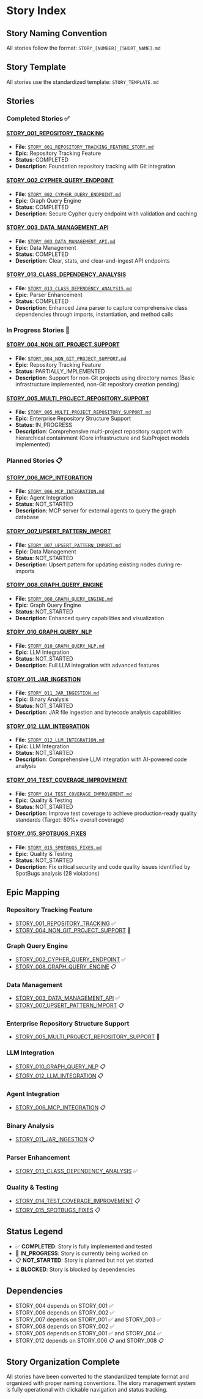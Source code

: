 # Story Index

## Story Naming Convention

All stories follow the format: `STORY_[NUMBER]_[SHORT_NAME].md`

## Story Template

All stories use the standardized template: `STORY_TEMPLATE.md`

## Stories

### Completed Stories ✅

#### [STORY_001_REPOSITORY_TRACKING](./STORY_001_REPOSITORY_TRACKING_FEATURE_STORY.md)

- **File**: [`STORY_001_REPOSITORY_TRACKING_FEATURE_STORY.md`](./STORY_001_REPOSITORY_TRACKING_FEATURE_STORY.md)
- **Epic**: Repository Tracking Feature
- **Status**: COMPLETED
- **Description**: Foundation repository tracking with Git integration

#### [STORY_002_CYPHER_QUERY_ENDPOINT](./STORY_002_CYPHER_QUERY_ENDPOINT.md)

- **File**: [`STORY_002_CYPHER_QUERY_ENDPOINT.md`](./STORY_002_CYPHER_QUERY_ENDPOINT.md)
- **Epic**: Graph Query Engine
- **Status**: COMPLETED
- **Description**: Secure Cypher query endpoint with validation and caching

#### [STORY_003_DATA_MANAGEMENT_API](./STORY_003_DATA_MANAGEMENT_API.md)

- **File**: [`STORY_003_DATA_MANAGEMENT_API.md`](./STORY_003_DATA_MANAGEMENT_API.md)
- **Epic**: Data Management
- **Status**: COMPLETED
- **Description**: Clear, stats, and clear-and-ingest API endpoints

#### [STORY_013_CLASS_DEPENDENCY_ANALYSIS](./STORY_013_CLASS_DEPENDENCY_ANALYSIS.md)

- **File**: [`STORY_013_CLASS_DEPENDENCY_ANALYSIS.md`](./STORY_013_CLASS_DEPENDENCY_ANALYSIS.md)
- **Epic**: Parser Enhancement
- **Status**: COMPLETED
- **Description**: Enhanced Java parser to capture comprehensive class dependencies through imports, instantiation, and method calls

### In Progress Stories 🔄

#### [STORY_004_NON_GIT_PROJECT_SUPPORT](./STORY_004_NON_GIT_PROJECT_SUPPORT.md)

- **File**: [`STORY_004_NON_GIT_PROJECT_SUPPORT.md`](./STORY_004_NON_GIT_PROJECT_SUPPORT.md)
- **Epic**: Repository Tracking Feature
- **Status**: PARTIALLY_IMPLEMENTED
- **Description**: Support for non-Git projects using directory names (Basic infrastructure implemented, non-Git repository creation pending)

#### [STORY_005_MULTI_PROJECT_REPOSITORY_SUPPORT](./STORY_005_MULTI_PROJECT_REPOSITORY_SUPPORT.md)

- **File**: [`STORY_005_MULTI_PROJECT_REPOSITORY_SUPPORT.md`](./STORY_005_MULTI_PROJECT_REPOSITORY_SUPPORT.md)
- **Epic**: Enterprise Repository Structure Support
- **Status**: IN_PROGRESS
- **Description**: Comprehensive multi-project repository support with hierarchical containment (Core infrastructure and SubProject models implemented)

### Planned Stories 📋

#### [STORY_006_MCP_INTEGRATION](./STORY_006_MCP_INTEGRATION.md)

- **File**: [`STORY_006_MCP_INTEGRATION.md`](./STORY_006_MCP_INTEGRATION.md)
- **Epic**: Agent Integration
- **Status**: NOT_STARTED
- **Description**: MCP server for external agents to query the graph database

#### [STORY_007_UPSERT_PATTERN_IMPORT](./STORY_007_UPSERT_PATTERN_IMPORT.md)

- **File**: [`STORY_007_UPSERT_PATTERN_IMPORT.md`](./STORY_007_UPSERT_PATTERN_IMPORT.md)
- **Epic**: Data Management
- **Status**: NOT_STARTED
- **Description**: Upsert pattern for updating existing nodes during re-imports

#### [STORY_008_GRAPH_QUERY_ENGINE](./STORY_008_GRAPH_QUERY_ENGINE.md)

- **File**: [`STORY_008_GRAPH_QUERY_ENGINE.md`](./STORY_008_GRAPH_QUERY_ENGINE.md)
- **Epic**: Graph Query Engine
- **Status**: NOT_STARTED
- **Description**: Enhanced query capabilities and visualization

#### [STORY_010_GRAPH_QUERY_NLP](./STORY_010_GRAPH_QUERY_NLP.md)

- **File**: [`STORY_010_GRAPH_QUERY_NLP.md`](./STORY_010_GRAPH_QUERY_NLP.md)
- **Epic**: LLM Integration
- **Status**: NOT_STARTED
- **Description**: Full LLM integration with advanced features

#### [STORY_011_JAR_INGESTION](./STORY_011_JAR_INGESTION.md)

- **File**: [`STORY_011_JAR_INGESTION.md`](./STORY_011_JAR_INGESTION.md)
- **Epic**: Binary Analysis
- **Status**: NOT_STARTED
- **Description**: JAR file ingestion and bytecode analysis capabilities

#### [STORY_012_LLM_INTEGRATION](./STORY_012_LLM_INTEGRATION.md)

- **File**: [`STORY_012_LLM_INTEGRATION.md`](./STORY_012_LLM_INTEGRATION.md)
- **Epic**: LLM Integration
- **Status**: NOT_STARTED
- **Description**: Comprehensive LLM integration with AI-powered code analysis

#### [STORY_014_TEST_COVERAGE_IMPROVEMENT](./STORY_014_TEST_COVERAGE_IMPROVEMENT.md)

- **File**: [`STORY_014_TEST_COVERAGE_IMPROVEMENT.md`](./STORY_014_TEST_COVERAGE_IMPROVEMENT.md)
- **Epic**: Quality & Testing
- **Status**: NOT_STARTED
- **Description**: Improve test coverage to achieve production-ready quality standards (Target: 80%+ overall coverage)

#### [STORY_015_SPOTBUGS_FIXES](./STORY_015_SPOTBUGS_FIXES.md)

- **File**: [`STORY_015_SPOTBUGS_FIXES.md`](./STORY_015_SPOTBUGS_FIXES.md)
- **Epic**: Quality & Testing
- **Status**: NOT_STARTED
- **Description**: Fix critical security and code quality issues identified by SpotBugs analysis (28 violations)

## Epic Mapping

### Repository Tracking Feature

- [STORY_001_REPOSITORY_TRACKING](./STORY_001_REPOSITORY_TRACKING_FEATURE_STORY.md) ✅
- [STORY_004_NON_GIT_PROJECT_SUPPORT](./STORY_004_NON_GIT_PROJECT_SUPPORT.md) 🔄

### Graph Query Engine

- [STORY_002_CYPHER_QUERY_ENDPOINT](./STORY_002_CYPHER_QUERY_ENDPOINT.md) ✅
- [STORY_008_GRAPH_QUERY_ENGINE](./STORY_008_GRAPH_QUERY_ENGINE.md) 📋

### Data Management

- [STORY_003_DATA_MANAGEMENT_API](./STORY_003_DATA_MANAGEMENT_API.md) ✅
- [STORY_007_UPSERT_PATTERN_IMPORT](./STORY_007_UPSERT_PATTERN_IMPORT.md) 📋

### Enterprise Repository Structure Support

- [STORY_005_MULTI_PROJECT_REPOSITORY_SUPPORT](./STORY_005_MULTI_PROJECT_REPOSITORY_SUPPORT.md) 🔄

### LLM Integration

- [STORY_010_GRAPH_QUERY_NLP](./STORY_010_GRAPH_QUERY_NLP.md) 📋
- [STORY_012_LLM_INTEGRATION](./STORY_012_LLM_INTEGRATION.md) 📋

### Agent Integration

- [STORY_006_MCP_INTEGRATION](./STORY_006_MCP_INTEGRATION.md) 📋

### Binary Analysis

- [STORY_011_JAR_INGESTION](./STORY_011_JAR_INGESTION.md) 📋

### Parser Enhancement

- [STORY_013_CLASS_DEPENDENCY_ANALYSIS](./STORY_013_CLASS_DEPENDENCY_ANALYSIS.md) ✅

### Quality & Testing

- [STORY_014_TEST_COVERAGE_IMPROVEMENT](./STORY_014_TEST_COVERAGE_IMPROVEMENT.md) 📋
- [STORY_015_SPOTBUGS_FIXES](./STORY_015_SPOTBUGS_FIXES.md) 📋

## Status Legend

- ✅ **COMPLETED**: Story is fully implemented and tested
- 🔄 **IN_PROGRESS**: Story is currently being worked on
- 📋 **NOT_STARTED**: Story is planned but not yet started
- ⏳ **BLOCKED**: Story is blocked by dependencies

## Dependencies

- STORY_004 depends on STORY_001 ✅
- STORY_006 depends on STORY_002 ✅
- STORY_007 depends on STORY_001 ✅ and STORY_003 ✅
- STORY_008 depends on STORY_002 ✅
- STORY_005 depends on STORY_001 ✅ and STORY_004 ✅
- STORY_012 depends on STORY_006 📋 and STORY_008 📋

## Story Organization Complete

All stories have been converted to the standardized template format and organized with proper naming conventions. The story management system is fully operational with clickable navigation and status tracking.
